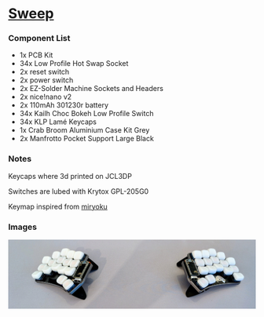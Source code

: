 # [Sweep](https://github.com/davidphilipbarr/Sweep)

### Component List

- 1x PCB Kit
- 34x Low Profile Hot Swap Socket
- 2x reset switch
- 2x power switch
- 2x EZ-Solder Machine Sockets and Headers
- 2x nice!nano v2
- 2x 110mAh 301230r battery
- 34x Kailh Choc Bokeh Low Profile Switch
- 34x KLP Lamé Keycaps
- 1x Crab Broom Aluminium Case Kit Grey
- 2x Manfrotto Pocket Support Large Black

### Notes

Keycaps where 3d printed on JCL3DP

Switches are lubed with Krytox GPL-205G0

Keymap inspired from [miryoku](https://github.com/manna-harbour/miryoku)

### Images

![](../assets/sweep.jpg)
